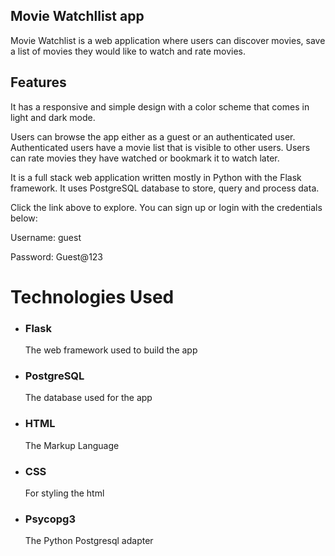 ## Movie Watchllist app
Movie Watchlist is a web application where users can discover movies, save a list of movies they would like to watch and rate movies.  

## Features
It has a responsive and simple design with a color scheme that comes in light and dark mode.  

Users can browse the app either as a guest or an authenticated user. Authenticated users have a movie list that is visible to other users. Users can rate movies they have watched or bookmark it to watch later.  

It is a full stack web application written mostly in Python with the Flask framework. It uses PostgreSQL database to store, query and process data. 

Click the link above to explore. You can sign up or login with the credentials below: 

Username: guest 

Password: Guest@123 

# Technologies Used
- ### Flask 
   The web framework used to build the app
- ### PostgreSQL
   The database used for the app
- ### HTML
   The Markup Language
- ### CSS
   For styling the html
- ### Psycopg3
   The Python Postgresql adapter 
